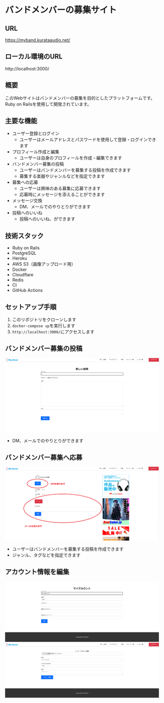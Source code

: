 # バンドメンバーの募集サイト

## URL
https://myband.kurataaudio.net/
  
## ローカル環境のURL
http://localhost:3000/
 
  
## 概要
このWebサイトはバンドメンバーの募集を目的としたプラットフォームです。Ruby on Railsを使用して開発されています。 


## 主要な機能
- ユーザー登録とログイン
  - ユーザーはメールアドレスとパスワードを使用して登録・ログインできます
- プロフィール作成と編集
  - ユーザーは自身のプロフィールを作成・編集できます
- バンドメンバー募集の投稿
  - ユーザーはバンドメンバーを募集する投稿を作成できます 
  - 募集する楽器やジャンルなどを指定できます
- 募集への応募
  - ユーザーは興味のある募集に応募できます
  - 応募時にメッセージを添えることができます
- メッセージ交換
  - DM、メールでのやりとりができます
- 投稿へのいいね  
  - 投稿へのいいね、ができます


## 技術スタック
- Ruby on Rails
- PostgreSQL
- Heroku
- AWS S3（画像アップロード用）
- Docker
- Cloudflare
- Redis
- CI
- GitHub Actions


## セットアップ手順
1. このリポジトリをクローンします
2. `docker-compose up`を実行します
3. `http://localhost:3000/`にアクセスします


## バンドメンバー募集の投稿
![Post Page](images/post.PNG)
- DM、メールでのやりとりができます


## バンドメンバー募集へ応募
![DM Page](images/dm.PNG)
- ユーザーはバンドメンバーを募集する投稿を作成できます 
- ジャンル、タグなどを指定できます


## アカウント情報を編集
![Edit Page](images/edit.PNG)
![Edit2 Page](images/edit2.PNG)
